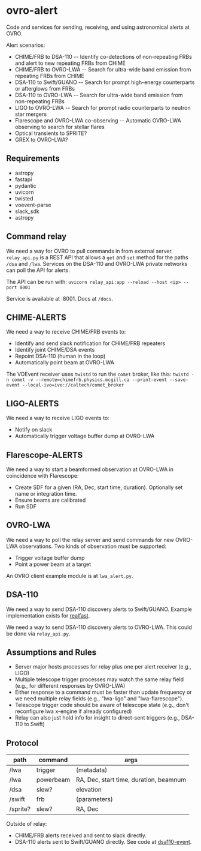 # ovro-alert
Code and services for sending, receiving, and using astronomical alerts at OVRO.

Alert scenarios:
- CHIME/FRB to DSA-110 -- Identify co-detections of non-repeating FRBs and alert to new repeating FRBs from CHIME
- CHIME/FRB to OVRO-LWA -- Search for ultra-wide band emission from repeating FRBs from CHIME
- DSA-110 to Swift/GUANO -- Search for prompt high-energy counterparts or afterglows from FRBs
- DSA-110 to OVRO-LWA -- Search for ultra-wide band emission from non-repeating FRBs
- LIGO to OVRO-LWA -- Search for prompt radio counterparts to neutron star mergers
- Flarescope and OVRO-LWA co-observing -- Automatic OVRO-LWA observing to search for stellar flares
- Optical transients to SPRITE?
- GREX to OVRO-LWA?

## Requirements
- astropy
- fastapi
- pydantic
- uvicorn
- twisted
- voevent-parse
- slack_sdk
- astropy

## Command relay

We need a way for OVRO to pull commands in from external server. `relay_api.py` is a REST API that allows a `get` and `set` method for the paths `/dsa` and `/lwa`. Services on the DSA-110 and OVRO-LWA private networks can poll the API for alerts.

The API can be run with:
`uvicorn relay_api:app --reload --host <ip> --port 8001`

Service is available at <ip>:8001. Docs at `/docs`.

## CHIME-ALERTS

We need a way to receive CHIME/FRB events to:
- Identify and send slack notification for CHIME/FRB repeaters
- Identify joint CHIME/DSA events
- Repoint DSA-110 (human in the loop)
- Automatically point beam at OVRO-LWA

The VOEvent receiver uses `twistd` to run the `comet` broker, like this:
`twistd -n comet -v --remote=chimefrb.physics.mcgill.ca --print-event --save-event --local-ivo=ivo://caltech/comet_broker`

## LIGO-ALERTS

We need a way to receive LIGO events to:
- Notify on slack
- Automatically trigger voltage buffer dump at OVRO-LWA

## Flarescope-ALERTS

We need a way to start a beamformed observation at OVRO-LWA in coincidence with Flarescope:
- Create SDF for a given (RA, Dec, start time, duration). Optionally set name or integration time.
- Ensure beams are calibrated
- Run SDF

## OVRO-LWA

We need a way to poll the relay server and send commands for new OVRO-LWA observations. Two kinds of observation must be supported:
- Trigger voltage buffer dump
- Point a power beam at a target

An OVRO client example module is at `lwa_alert.py`.

## DSA-110

We need a way to send DSA-110 discovery alerts to Swift/GUANO. Example implementation exists for [realfast](https://github.com/realfastvla/realfast/blob/main/realfast/util.py#L98).

We need a way to send DSA-110 discovery alerts to OVRO-LWA. This could be done via `relay_api.py`.


## Assumptions and Rules
- Server major hosts processes for relay plus one per alert receiver (e.g., LIGO)
- Multiple telescope trigger processes may watch the same relay field (e.g., for different responses by OVRO-LWA)
- Either response to a command must be faster than update frequency or we need multiple relay fields (e.g., "lwa-ligo" and "lwa-flarescope").
- Telescope trigger code should be aware of telescope state (e.g., don't reconfigure lwa x-engine if already configured)
- Relay can also just hold info for insight to direct-sent triggers (e.g., DSA-110 to Swift)

## Protocol
  
| path | command | args |
| ---  | ------- | ---- |
| /lwa | trigger | (metadata) |
| /lwa | powerbeam | RA, Dec, start time, duration, beamnum |
| /dsa | slew? | elevation |
| /swift | frb | (parameters) |
| /sprite? | slew? | RA, Dec |

Outside of relay:
- CHIME/FRB alerts received and sent to slack directly.
- DSA-110 alerts sent to Swift/GUANO directly. See code at [dsa110-event](https://github.com/dsa110/dsa110-event/blob/main/event/cli.py#L145).
